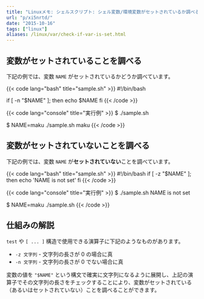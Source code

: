 ```yaml
---
title: "Linuxメモ: シェルスクリプト: シェル変数/環境変数がセットされているか調べる"
url: "p/xi5nrtd/"
date: "2015-10-16"
tags: ["linux"]
aliases: /linux/var/check-if-var-is-set.html
---
```


変数がセットされていることを調べる
----

下記の例では、変数 `NAME` がセットされているかどうか調べています。

{{< code lang="bash" title="sample.sh" >}}
#!/bin/bash

if [ -n "$NAME" ]; then
  echo $NAME
fi
{{< /code >}}

{{< code lang="console" title="実行例" >}}
$ ./sample.sh

$ NAME=maku ./sample.sh
maku
{{< /code >}}


変数がセットされていないことを調べる
----

下記の例では、変数 `NAME` が**セットされていない**ことを調べています。

{{< code lang="bash" title="sample.sh" >}}
#!/bin/bash
if [ -z "$NAME" ]; then
  echo 'NAME is not set'
fi
{{< /code >}}

{{< code lang="console" title="実行例" >}}
$ ./sample.sh
NAME is not set

$ NAME=maku ./sample.sh
{{< /code >}}


仕組みの解説
----

`test` や `[ ... ]` 構造で使用できる演算子に下記のようなものがあります。

* `-z 文字列` - 文字列の長さが 0 の場合に真
* `-n 文字列` - 文字列の長さが 0 でない場合に真

変数の値を `"$NAME"` という構文で確実に文字列になるように展開し、上記の演算子でその文字列の長さをチェックすることにより、変数がセットされている（あるいはセットされていない）ことを調べることができます。
